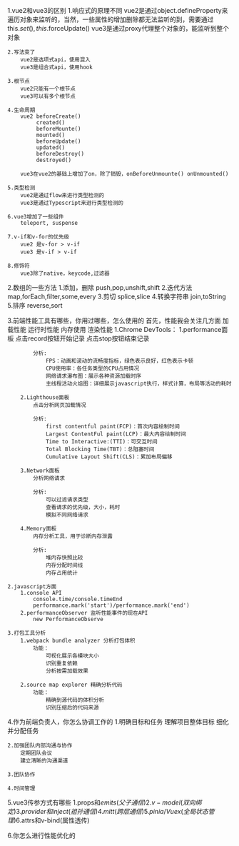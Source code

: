 1.vue2和vue3的区别
	1.响应式的原理不同
		vue2是通过object.defineProperty来遍历对象来监听的，当然，一些属性的增加删除都无法监听的到，需要通过this.$set(),this.$forceUpdate()
		vue3是通过proxy代理整个对象的，能监听到整个对象
	
	2.写法变了
		vue2是选项式api，使用混入
		vue3是组合式api，使用hook
	
	3.根节点
		vue2只能有一个根节点
		vue3可以有多个根节点
	
	4.生命周期
		vue2 beforeCreate()
			 created()
			 beforeMounte()
			 mounted()
			 beforeUpdate()
			 updated()
			 beforeDestroy()
			 destroyed()
		
		vue3在vue2的基础上增加了on，除了销毁，onBeforeUnmounte() onUnmounted()
	
	5.类型检测
		vue2是通过flow来进行类型检测的
		vue3是通过Typescript来进行类型检测的
	
	6.vue3增加了一些组件
		teleport, suspense
	
	7.v-if和v-for的优先级
		vue2 是v-for > v-if
		vue3 是v-if > v-if
		
	8.修饰符
		vue3除了native，keycode,过滤器


2.数组的一些方法
	1.添加，删除
		push,pop,unshift,shift
	2.迭代方法
		map,forEach,filter,some,every
	3.剪切
		splice,slice
	4.转换字符串
		join,toString
	5.排序
		reverse,sort
	
3.前端性能工具有哪些，你用过哪些，怎么使用的
	首先，性能我会关注几方面
	加载性能
	运行时性能
	内存使用
	渲染性能
	1.Chrome DevTools：
		1.performance面板
			点击record按钮开始记录
			点击stop按钮结束记录
		
			分析:
				FPS：动画和滚动的流畅度指标，绿色表示良好，红色表示卡顿
				CPU使用率：各任务类型的CPU占用情况
				网络请求瀑布图：展示各种资源加载时序
				主线程活动火焰图：详细展示javascript执行，样式计算，布局等活动的耗时
		
		2.Lighthouse面板
			点击分析网页加载情况
			
			分析:
				first contentful paint(FCP)：首次内容绘制时间
				Largest ContentFul paint(LCP)：最大内容绘制时间
				Time to Interactive:(TTI)：可交互时间
				Total Blocking Time(TBT)：总阻塞时间
				Cumulative Layout Shift(CLS)：累加布局偏移
		
		3.Network面板
			分析网络请求
			
			分析:
				可以过滤请求类型
				查看请求的优先级，大小，耗时
				模拟不同网络请求
			
		4.Memory面板
			内存分析工具，用于诊断内存泄露
			
			分析:
				堆内存快照比较
				内存分配时间线
				内存占用统计
			
	2.javascript方面
		1.console API
			console.time/console.timeEnd
			performance.mark('start')/performance.mark('end')
		2.performanceObserver 监听性能事件的现在API
			new PerformanceObserve
			
	3.打包工具分析
		1.webpack bundle analyzer 分析打包体积
			功能：
				可视化展示各模块大小
				识别重复依赖
				分析按需加载效果
		
		2.source map explorer 精确分析代码
			功能：
				精确到源代码的体积分析
				识别压缩后的代码来源


4.作为前端负责人，你怎么协调工作的
	1.明确目标和任务
		理解项目整体目标
		细化并分配任务
	
	2.加强团队内部沟通与协作
		定期团队会议
		建立清晰的沟通渠道
	
	3.团队协作
		
	4.时间管理
			
5.vue3传参方式有哪些
	1.props和$emits(父子通信)
	2.v-model(双向绑定)
	3.provider和inject(祖孙通信)
	4.mitt(跨层通信)
	5.pinia/Vuex(全局状态管理)
	6.$attrs和v-bind(属性透传)

6.你怎么进行性能优化的
	
